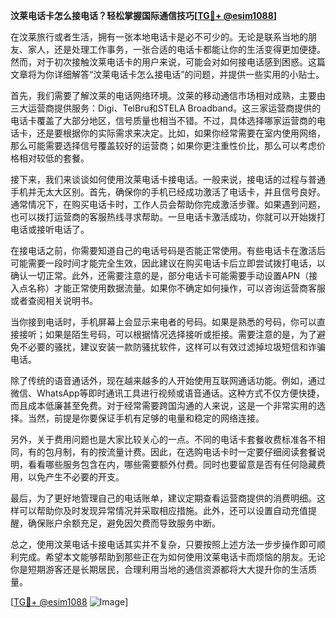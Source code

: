 **汶莱电话卡怎么接电话？轻松掌握国际通信技巧[[TG💪+ @esim1088](https://t.me/s/esim1088)]**

在汶莱旅行或者生活，拥有一张本地电话卡是必不可少的。无论是联系当地的朋友、家人，还是处理工作事务，一张合适的电话卡都能让你的生活变得更加便捷。然而，对于初次接触汶莱电话卡的用户来说，可能会对如何接电话感到困惑。这篇文章将为你详细解答“汶莱电话卡怎么接电话”的问题，并提供一些实用的小贴士。

首先，我们需要了解汶莱的电话网络环境。汶莱的移动通信市场相对成熟，主要由三大运营商提供服务：Digi、TelBru和STELA Broadband。这三家运营商提供的电话卡覆盖了大部分地区，信号质量也相当不错。不过，具体选择哪家运营商的电话卡，还是要根据你的实际需求来决定。比如，如果你经常需要在室内使用网络，那么可能需要选择信号覆盖较好的运营商；如果你更注重性价比，那么可以考虑价格相对较低的套餐。

接下来，我们来谈谈如何使用汶莱电话卡接电话。一般来说，接电话的过程与普通手机并无太大区别。首先，确保你的手机已经成功激活了电话卡，并且信号良好。通常情况下，在购买电话卡时，工作人员会帮助你完成激活步骤。如果遇到问题，也可以拨打运营商的客服热线寻求帮助。一旦电话卡激活成功，你就可以开始拨打电话或接听电话了。

在接电话之前，你需要知道自己的电话号码是否能正常使用。有些电话卡在激活后可能需要一段时间才能完全生效，因此建议在购买电话卡后立即尝试拨打电话，以确认一切正常。此外，还需要注意的是，部分电话卡可能需要手动设置APN（接入点名称）才能正常使用数据流量。如果你不确定如何操作，可以咨询运营商客服或者查阅相关说明书。

当你接到电话时，手机屏幕上会显示来电者的号码。如果是熟悉的号码，你可以直接接听；如果是陌生号码，可以根据情况选择接听或拒接。需要注意的是，为了避免不必要的骚扰，建议安装一款防骚扰软件，这样可以有效过滤掉垃圾短信和诈骗电话。

除了传统的语音通话外，现在越来越多的人开始使用互联网通话功能。例如，通过微信、WhatsApp等即时通讯工具进行视频或语音通话。这种方式不仅方便快捷，而且成本低廉甚至免费。对于经常需要跨国沟通的人来说，这是一个非常实用的选择。当然，前提是你要保证手机有足够的电量和稳定的网络连接。

另外，关于费用问题也是大家比较关心的一点。不同的电话卡套餐收费标准各不相同，有的包月制，有的按流量计费。因此，在选购电话卡时一定要仔细阅读套餐说明，看看哪些服务包含在内，哪些需要额外付费。同时也要留意是否有任何隐藏费用，以免产生不必要的开支。

最后，为了更好地管理自己的电话账单，建议定期查看运营商提供的消费明细。这样可以帮助你及时发现异常情况并采取相应措施。此外，还可以设置自动充值提醒，确保账户余额充足，避免因欠费而导致服务中断。

总之，使用汶莱电话卡接电话其实并不复杂，只要按照上述方法一步步操作即可顺利完成。希望本文能够帮助到那些正在为如何使用汶莱电话卡而烦恼的朋友。无论你是短期游客还是长期居民，合理利用当地的通信资源都将大大提升你的生活质量。

[[TG💪+ @esim1088](https://t.me/s/esim1088) ![Image](https://i.postimg.cc/4NQfJmqS/Snipaste-2025-05-13-00-14-12.png)]